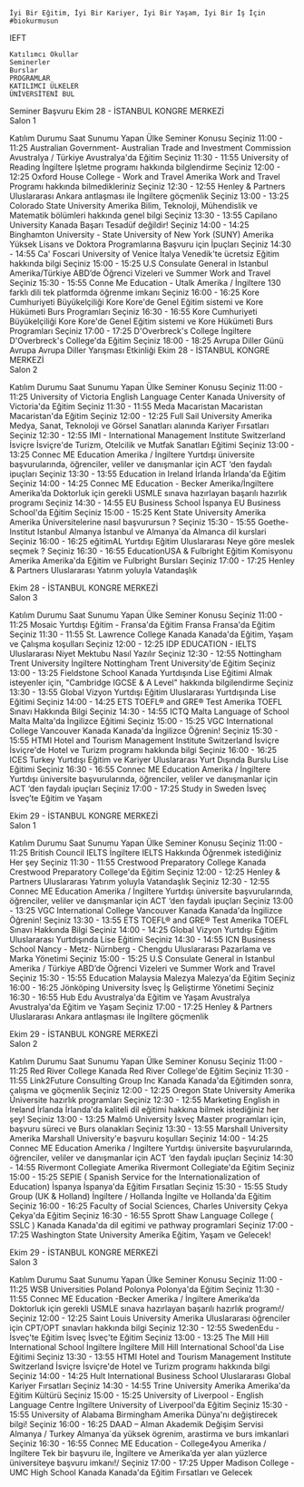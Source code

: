 

    İyi Bir Eğitim, İyi Bir Kariyer, İyi Bir Yaşam, İyi Bir İş İçin #biokurmusun

IEFT

    Katılımcı Okullar
    Seminerler
    Burslar
    PROGRAMLAR
    KATILIMCI ÜLKELER
    ÜNİVERSİTENİ BUL

Seminer Başvuru
Ekim 28 - İSTANBUL KONGRE MERKEZİ         
Salon 1
 
Katılım Durumu 	Saat 	Sunumu Yapan 	Ülke 	Seminer Konusu
Seçiniz 	11:00 - 11:25 	Australian Government- Australian Trade and Investment Commission 	Avustralya / Türkiye 	Avustralya'da Eğitim
Seçiniz 	11:30 - 11:55 	University of Reading 	İngiltere 	İşletme programı hakkında bilglendirme
Seçiniz 	12:00 - 12:25 	Oxford House College - Work and Travel 	Amerika 	Work and Travel Programı hakkında bilmedikleriniz
Seçiniz 	12:30 - 12:55 	Henley & Partners 	Uluslararası 	Ankara antlaşması ile İngiltere göçmenlik
Seçiniz 	13:00 - 13:25 	Colorado State University 	Amerika 	Bilim, Teknoloji, Mühendislik ve Matematik bölümleri hakkında genel bilgi
Seçiniz 	13:30 - 13:55 	Capilano University 	Kanada 	Başarı Tesadüf değildir!
Seçiniz 	14:00 - 14:25 	Binghamton University - State University of New York (SUNY) 	Amerika 	Yüksek Lisans ve Doktora Programlarına Başvuru için İpuçları
Seçiniz 	14:30 - 14:55 	Ca' Foscari University of Venice 	İtalya 	Venedik'te ücretsiz Eğitim hakkında bilgi
Seçiniz 	15:00 - 15:25 	U.S Consulate General in Istanbul 	Amerika/Türkiye 	ABD’de Öğrenci Vizeleri ve Summer Work and Travel
Seçiniz 	15:30 - 15:55 	Conne Me Education - Utalk 	Amerika / İngiltere 	130 farklı dili tek  platformda  öğrenme imkanı
Seçiniz 	16:00 - 16:25 	Kore Cumhuriyeti Büyükelçiliği 	Kore 	Kore'de Genel Eğitim sistemi ve Kore Hükümeti Burs Programları
Seçiniz 	16:30 - 16:55 	Kore Cumhuriyeti Büyükelçiliği 	Kore 	Kore'de Genel Eğitim sistemi ve Kore Hükümeti Burs Programları
Seçiniz 	17:00 - 17:25 	D'Overbreck's College 	İngiltere 	D'Overbreck's College'da Eğitim
Seçiniz 	18:00 - 18:25 	Avrupa Diller Günü 	Avrupa 	Avrupa Diller Yarışması Etkinliği
Ekim 28 - İSTANBUL KONGRE MERKEZİ         
Salon 2
 
Katılım Durumu 	Saat 	Sunumu Yapan 	Ülke 	Seminer Konusu
Seçiniz 	11:00 - 11:25 	University of Victoria English Language Center 	Kanada 	University of Victoria'da Eğitim
Seçiniz 	11:30 - 11:55 	Meda Macaristan 	Macaristan 	Macaristan'da Eğitim
Seçiniz 	12:00 - 12:25 	Full Sail University 	Amerika 	Medya, Sanat, Teknoloji ve Görsel Sanatları alanında Kariyer Fırsatları
Seçiniz 	12:30 - 12:55 	IMI - International Management Institute Switzerland 	İsviçre 	İsviçre'de Turizm, Otelcilik ve Mutfak Sanatları Eğitimi
Seçiniz 	13:00 - 13:25 	Connec ME Education 	Amerika / İngiltere 	Yurtdışı üniversite başvurularında, öğrenciler, veliler ve danışmanlar için ACT ‘den faydalı ipuçları
Seçiniz 	13:30 - 13:55 	Education in Ireland 	İrlanda 	İrlanda'da Eğitim
Seçiniz 	14:00 - 14:25 	Connec ME Education - Becker 	Amerika/İngiltere 	Amerika’da Doktorluk için gerekli USMLE sınava hazırlayan başarılı hazırlık programı
Seçiniz 	14:30 - 14:55 	EU Business School 	İspanya 	EU Business School'da Eğitim
Seçiniz 	15:00 - 15:25 	Kent State University 	Amerika 	Amerika Üniversitelerine nasıl başvurursun ?
Seçiniz 	15:30 - 15:55 	Goethe-Institut Istanbul 	Almanya 	İstanbul ve Almanya´da Almanca dil kurslari
Seçiniz 	16:00 - 16:25 	eğitimAL Yurtdışı Eğitim 	Uluslararası 	Neye göre meslek seçmek ?
Seçiniz 	16:30 - 16:55 	EducationUSA & Fulbright Eğitim Komisyonu 	Amerika 	Amerika'da Eğitim ve Fulbright Bursları
Seçiniz 	17:00 - 17:25 	Henley & Partners 	Uluslararası 	Yatırım yoluyla Vatandaşlık
 
Ekim 28 - İSTANBUL KONGRE MERKEZİ         
Salon 3
 
Katılım Durumu 	Saat 	Sunumu Yapan 	Ülke 	Seminer Konusu
Seçiniz 	11:00 - 11:25 	Mosaic Yurtdışı Eğitim - Fransa'da Eğitim 	Fransa 	Fransa'da Eğitim
Seçiniz 	11:30 - 11:55 	St. Lawrence College 	Kanada 	Kanada'da Eğitim, Yaşam ve Çalışma koşulları
Seçiniz 	12:00 - 12:25 	IDP EDUCATION - IELTS 	Uluslararası 	Niyet Mektubu Nasıl Yazılır
Seçiniz 	12:30 - 12:55 	Nottingham Trent University 	İngiltere 	Nottingham Trent University'de Eğitim
Seçiniz 	13:00 - 13:25 	Fieldstone School 	Kanada 	Yurtdışında Lise Eğitimi Almak isteyenler için, "Cambridge IGCSE & A Level" hakkında bilgilendirme
Seçiniz 	13:30 - 13:55 	Global Vizyon Yurtdışı Eğitim 	Uluslararası 	Yurtdışında Lise Eğitimi
Seçiniz 	14:00 - 14:25 	ETS TOEFL® and GRE® Test 	Amerika 	TOEFL Sınavı Hakkında Bilgi
Seçiniz 	14:30 - 14:55 	ICTQ Malta Language of School 	Malta 	Malta'da İngilizce Eğitimi
Seçiniz 	15:00 - 15:25 	VGC International College Vancouver 	Kanada 	Kanada'da İngilizce Öğrenin!
Seçiniz 	15:30 - 15:55 	HTMI Hotel and Tourism Management Institute Switzerland 	İsviçre 	İsviçre'de Hotel ve Turizm programı hakkında bilgi
Seçiniz 	16:00 - 16:25 	ICES Turkey Yurtdışı Eğitim ve Kariyer 	Uluslararası 	Yurt Dışında Burslu Lise Eğitimi
Seçiniz 	16:30 - 16:55 	Connec ME Education 	Amerika / İngiltere 	Yurtdışı üniversite başvurularında, öğrenciler, veliler ve danışmanlar için ACT ‘den faydalı ipuçları
Seçiniz 	17:00 - 17:25 	Study in Sweden 	İsveç 	İsveç’te Eğitim ve Yaşam
 
Ekim 29 - İSTANBUL KONGRE MERKEZİ        
Salon 1
 
Katılım Durumu 	Saat 	Sunumu Yapan 	Ülke 	Seminer Konusu
Seçiniz 	11:00 - 11:25 	British Council IELTS 	İngiltere 	IELTS Hakkında Öğrenmek istediğiniz Her şey
Seçiniz 	11:30 - 11:55 	Crestwood Preparatory College 	Kanada 	Crestwood Preparatory College'da Eğitim
Seçiniz 	12:00 - 12:25 	Henley & Partners 	Uluslararası 	Yatırım yoluyla Vatandaşlık
Seçiniz 	12:30 - 12:55 	Connec ME Education 	Amerika / İngiltere 	Yurtdışı üniversite başvurularında, öğrenciler, veliler ve danışmanlar için ACT ‘den faydalı ipuçları
Seçiniz 	13:00 - 13:25 	VGC International College Vancouver 	Kanada 	Kanada'da İngilizce Öğrenin!
Seçiniz 	13:30 - 13:55 	ETS TOEFL® and GRE® Test 	Amerika 	TOEFL Sınavı Hakkında Bilgi
Seçiniz 	14:00 - 14:25 	Global Vizyon Yurtdışı Eğitim 	Uluslararası 	Yurtdışında Lise Eğitimi
Seçiniz 	14:30 - 14:55 	ICN Business School Nancy - Metz- Nürnberg - Chengdu 	Uluslararası 	Pazarlama ve Marka Yönetimi
Seçiniz 	15:00 - 15:25 	U.S Consulate General in Istanbul 	Amerika / Türkiye 	ABD’de Öğrenci Vizeleri ve Summer Work and Travel
Seçiniz 	15:30 - 15:55 	Education Malaysia 	Malezya 	Malezya'da Eğitim
Seçiniz 	16:00 - 16:25 	Jönköping University 	İsveç 	İş Geliştirme Yönetimi
Seçiniz 	16:30 - 16:55 	Hub Edu Avustralya'da Eğitim ve Yaşam 	Avustralya 	Avustralya'da Eğitim ve Yaşam
Seçiniz 	17:00 - 17:25 	Henley & Partners 	Uluslararası 	Ankara antlaşması ile İngiltere göçmenlik
 
Ekim 29 - İSTANBUL KONGRE MERKEZİ        
Salon 2
 
Katılım Durumu 	Saat 	Sunumu Yapan 	Ülke 	Seminer Konusu
Seçiniz 	11:00 - 11:25 	Red River College 	Kanada 	Red River College'de Eğitim
Seçiniz 	11:30 - 11:55 	Link2Future Consulting Group Inc 	Kanada 	Kanada'da Eğitimden sonra, çalışma ve göçmenlik
Seçiniz 	12:00 - 12:25 	Oregon State University 	Amerika 	Üniversite hazırlık programları
Seçiniz 	12:30 - 12:55 	Marketing English in Ireland 	İrlanda 	İrlanda'da kaliteli dil eğitimi hakkına bilmek istediğiniz her şey!
Seçiniz 	13:00 - 13:25 	Malmö University 	İsveç 	Master programları için, başvuru süreci ve Burs olanakları
Seçiniz 	13:30 - 13:55 	Marshall University 	Amerika 	Marshall University'e başvuru koşulları
Seçiniz 	14:00 - 14:25 	Connec ME Education 	Amerika / İngiltere 	Yurtdışı üniversite başvurularında, öğrenciler, veliler ve danışmanlar için ACT ‘den faydalı ipuçları
Seçiniz 	14:30 - 14:55 	Rivermont Collegiate 	Amerika 	Rivermont Collegiate'da Eğitim
Seçiniz 	15:00 - 15:25 	SEPIE ( Spanish Service for the Internationalization of Education) 	İspanya 	İspanya'da Eğitim Fırsatları
Seçiniz 	15:30 - 15:55 	Study Group (UK & Holland) 	İngiltere / Hollanda 	İngilte ve Hollanda'da Eğitim
Seçiniz 	16:00 - 16:25 	Faculty of Social Sciences, Charles University 	Çekya 	Çekya'da Eğitim
Seçiniz 	16:30 - 16:55 	Sprott Shaw Language College ( SSLC ) 	Kanada 	Kanada'da dil egitimi ve pathway programlari
Seçiniz 	17:00 - 17:25 	Washington State University 	Amerika 	Eğitim, Yaşam ve Gelecek!
 
Ekim 29 - İSTANBUL KONGRE MERKEZİ        
Salon 3
 
Katılım Durumu 	Saat 	Sunumu Yapan 	Ülke 	Seminer Konusu
Seçiniz 	11:00 - 11:25 	WSB Universities Poland 	Polonya 	Polonya'da Eğitim
Seçiniz 	11:30 - 11:55 	Connec ME Education -Becker 	Amerika / İngiltere 	Amerika’da Doktorluk için gerekli USMLE sınava hazırlayan başarılı hazırlık programı!/
Seçiniz 	12:00 - 12:25 	Saint Louis University 	Amerika 	Uluslararası öğrenciler için CPT/OPT sınavları hakkında bilgi
Seçiniz 	12:30 - 12:55 	SwedenEdu - İsveç'te Eğitim 	İsveç 	İsveç'te Eğitim
Seçiniz 	13:00 - 13:25 	The Mill Hill International School 	İngiltere 	İngiltere Mill Hill International School'da Lise Eğitimi
Seçiniz 	13:30 - 13:55 	HTMI Hotel and Tourism Management Institute Switzerland 	İsviçre 	İsviçre'de Hotel ve Turizm programı hakkında bilgi
Seçiniz 	14:00 - 14:25 	Hult International Business School 	Uluslararası 	Global Kariyer Fırsatları
Seçiniz 	14:30 - 14:55 	Trine University 	Amerika 	Amerika'da Eğitim Kültürü
Seçiniz 	15:00 - 15:25 	University of Liverpool - English Language Centre 	İngiltere 	University of Liverpool'da Eğitim
Seçiniz 	15:30 - 15:55 	University of Alabama Birmingham 	Amerika 	Dünya'nı değiştirecek bilgi!
Seçiniz 	16:00 - 16:25 	DAAD – Alman Akademik Değişim Servisi 	Almanya / Turkey 	Almanya`da yüksek ögrenim, arastirma ve burs imkanlari
Seçiniz 	16:30 - 16:55 	Connec ME Education - College4you 	Amerika / İngiltere 	Tek bir başvuru ile, İngiltere ve Amerika’da yer alan yüzlerce üniversiteye başvuru imkanı!/
Seçiniz 	17:00 - 17:25 	Upper Madison College - UMC High School 	Kanada 	Kanada'da Eğitim Fırsatları ve Gelecek
 

